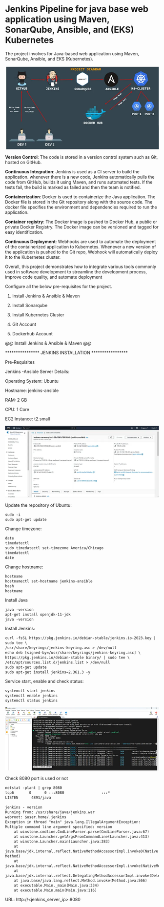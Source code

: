 # Jenkins Pipeline for java base web application using Maven, SonarQube, Ansible, and (EKS) Kubernetes

The project involves for Java-based web application using Maven, SonarQube, Ansible, and EKS (Kubernetes).

![diagram](1.png)

**Version Control**: The code is stored in a version control system such as Git, hosted on GitHub. 

**Continuous Integration**: Jenkins is used as a CI server to build the application. whenever there 
is a new code, Jenkins automatically pulls the code from GitHub, builds it using Maven, and runs 
automated tests. If the tests fail, the build is marked as failed and then the team is notified.

**Containerization**: Docker is used to containerize the Java application. The Docker file is stored
in the Git repository along with the source code. The docker file specifies the environment and dependencies 
required to run the application.

**Container registry**: The Docker image is pushed to Docker Hub, a public or private Docker Registry. 
The Docker image can be versioned and tagged for easy identification.

**Continuous Deployment**: Webhooks are used to automate the deployment of the containerized application 
to Kubernetes. Whenever a new version of the application is pushed to  the Git repo, Webhook will automatically 
deploy it to the Kubernetes cluster.

Overall, this project demonstrates how to integrate various tools commonly used in software development to 
streamline the development process, improve code quality, and automate deployment

Configure all the below pre-requisites for the project.

1. Install Jenkins & Ansible & Maven

2. Install Sonarqube

3. Install Kubernetes Cluster

4. Git Account

5. Dockerhub Account

@@ Install Jenkins & Ansible & Maven @@

**************** JENKINS INSTALLATION *****************

Pre-Requisites

Jenkins -Ansible Server Details:

Operating System: Ubuntu

Hostname: jenkins-ansible

RAM: 2 GB

CPU: 1 Core

EC2 Instance: t2.small

![jenkins](2.png)

Update the repository of Ubuntu: 

```
sudo -i
sudo apt-get update
```

Change timezone:

```
date
timedatectl
sudo timedatectl set-timezone America/Chicago
timedatectl
date
```

Change hostname:

```
hostname
hostnamectl set-hostname jenkins-ansible
bash
hostname
```

Install Java

```
java -version
apt-get install openjdk-11-jdk
java -version
```

Install Jenkins:

```
curl -fsSL https://pkg.jenkins.io/debian-stable/jenkins.io-2023.key | sudo tee \
/usr/share/keyrings/jenkins-keyring.asc > /dev/null
echo deb [signed-by=/usr/share/keyrings/jenkins-keyring.asc] \
https://pkg.jenkins.io/debian-stable binary/ | sudo tee \
/etc/apt/sources.list.d/jenkins.list > /dev/null
sudo apt-get update
sudo apt-get install jenkins=2.361.3 -y
```

Service start, enable and check status:

```
systemctl start jenkins
systemctl enable jenkins
systemctl status jenkins
```

![jenkins](3.png)

Check 8080 port is used or not

```
netstat -plant | grep 8080
tcp6       0      0 :::8080                 :::*                    LISTEN      4891/java

jenkins - version
Running from: /usr/share/java/jenkins.war
webroot: $user.home/.jenkins
Exception in thread "main" java.lang.IllegalArgumentException: Multiple command line argument specified: version
	at winstone.cmdline.CmdLineParser.parse(CmdLineParser.java:67)
	at winstone.Launcher.getArgsFromCommandLine(Launcher.java:413)
	at winstone.Launcher.main(Launcher.java:383)
	at java.base/jdk.internal.reflect.NativeMethodAccessorImpl.invoke0(Native Method)
	at java.base/jdk.internal.reflect.NativeMethodAccessorImpl.invoke(NativeMethodAccessorImpl.java:62)
	at java.base/jdk.internal.reflect.DelegatingMethodAccessorImpl.invoke(DelegatingMethodAccessorImpl.java:43)
	at java.base/java.lang.reflect.Method.invoke(Method.java:566)
	at executable.Main._main(Main.java:334)
	at executable.Main.main(Main.java:116)
```

URL: http://<jenkins_server_ip>:8080


